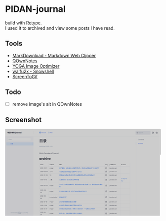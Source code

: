 # PIDAN-journal

build with [Retype](https://retype.com/).  
I used it to archived and view some posts I have read.

## Tools

- [MarkDownload - Markdown Web Clipper](https://github.com/deathau/markdownload)
- [QOwnNotes](https://www.qownnotes.org)
- [YOGA Image Optimizer](https://github.com/flozz/yoga-image-optimizer)
- [waifu2x - Snowshell](https://github.com/YukihoAA/waifu2x_snowshell)
- [ScreenToGif](https://www.screentogif.com)

## Todo

- [ ] remove image's alt in QOwnNotes

## Screenshot

![](PIDAN-journal.png)
